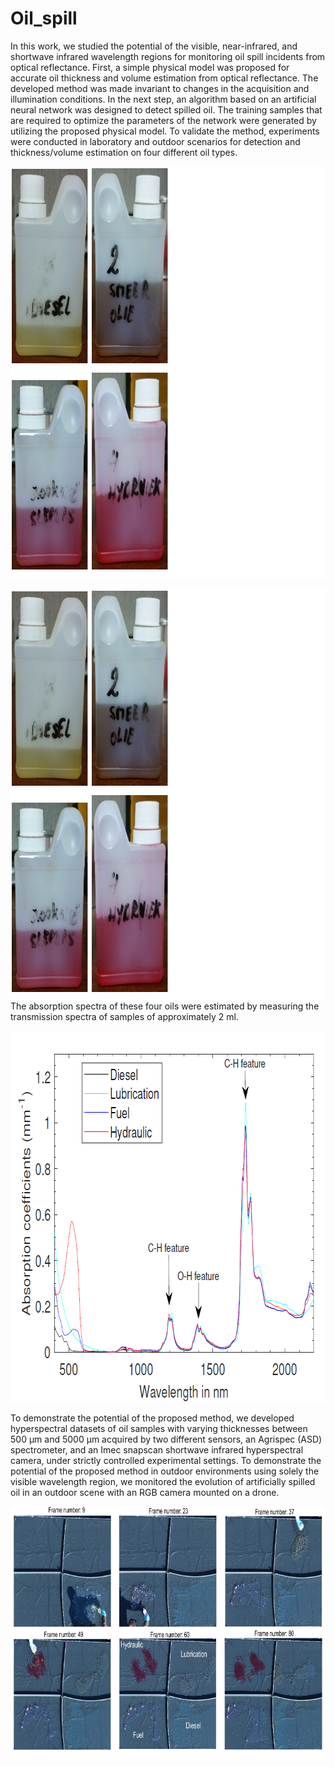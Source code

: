# Oil_spill
In this work, we studied the potential of the visible, near-infrared, and shortwave infrared wavelength regions for monitoring oil spill incidents from optical reflectance. First, a simple physical model was proposed for accurate oil thickness and volume estimation from optical reflectance. The developed method was made invariant to changes in the acquisition and illumination conditions. In the next step, an algorithm based on an artificial neural network was designed to detect spilled oil. The training samples that are required to optimize the parameters of the network were generated by utilizing the proposed physical model. To validate the method, experiments were conducted in laboratory and outdoor scenarios for detection and thickness/volume estimation on four different oil types. 

<p align="center">
  <img width="976" height="659" src="Oils.png">
</p>


<img align="right" img width="976" height="659" src="Oils.png">





The absorption spectra of these four oils were estimated by measuring the transmission spectra of samples of approximately 2 ml. 

<p align="center">
  <img width="756" height="594" src="Absorption_spectra.png">
</p>

To demonstrate the potential of the proposed method, we developed hyperspectral datasets of oil samples with varying thicknesses between 500 μm and 5000 μm acquired by two different sensors, an Agrispec (ASD) spectrometer, and an Imec snapscan shortwave infrared hyperspectral camera, under strictly controlled experimental settings. To demonstrate the potential of the proposed method in outdoor environments using solely the visible wavelength region, we monitored the evolution of artificially spilled oil in an outdoor scene with an RGB camera mounted on a drone.

<p align="center">
  <img width="792" height="404" src="RGB_outdoor.png">
</p>

